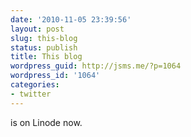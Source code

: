 ```yaml
---
date: '2010-11-05 23:39:56'
layout: post
slug: this-blog
status: publish
title: This blog
wordpress_guid: http://jsms.me/?p=1064
wordpress_id: '1064'
categories:
- twitter
---
```


is on Linode now.
